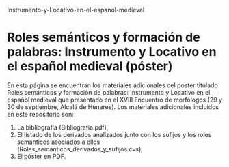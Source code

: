 Instrumento-y-Locativo-en-el-espanol-medieval
# Roles semánticos y formación de palabras: Instrumento y Locativo en el español medieval (póster)

En esta página se encuentran los materiales adicionales del póster titulado Roles semánticos y formación de palabras: Instrumento y Locativo en el español medieval
que presentado en el XVIII Encuentro de morfólogos (29 y 30 de septiembre, Alcalá de Henares).
Los materiales adicionales incluidos en este repositorio son:

1) La bibliografía (Bibliografia.pdf),
2) El listado de los derivados analizados junto con los sufijos y los roles semánticos asociados a ellos (Roles_semanticos_derivados_y_sufijos.cvs),
3) El póster en PDF.
